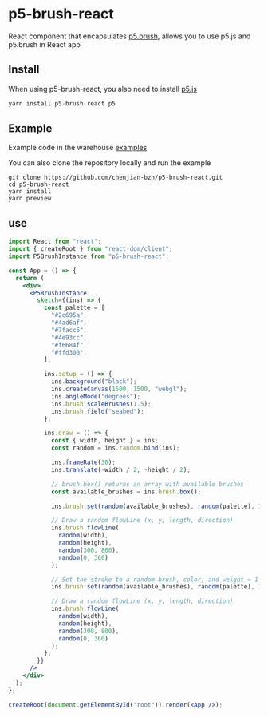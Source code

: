 # p5-brush-react

React component that encapsulates [p5.brush](https://github.com/acampouribe/p5.brush), allows you to use p5.js and p5.brush in React app

## Install

When using p5-brush-react, you also need to install [p5.js](https://github.com/processing/p5.js)

```jsx
yarn install p5-brush-react p5
```

## Example

Example code in the warehouse [examples](https://github.com/chenjian-bzh/p5-brush-react/src/examples)

You can also clone the repository locally and run the example

```shell
git clone https://github.com/chenjian-bzh/p5-brush-react.git
cd p5-brush-react
yarn install
yarn preview
```

## use

```jsx
import React from "react";
import { createRoot } from "react-dom/client";
import P5BrushInstance from "p5-brush-react";

const App = () => {
  return (
    <div>
      <P5BrushInstance
        sketch={(ins) => {
          const palette = [
            "#2c695a",
            "#4ad6af",
            "#7facc6",
            "#4e93cc",
            "#f6684f",
            "#ffd300",
          ];

          ins.setup = () => {
            ins.background("black");
            ins.createCanvas(1500, 1500, "webgl");
            ins.angleMode("degrees");
            ins.brush.scaleBrushes(1.5);
            ins.brush.field("seabed");
          };

          ins.draw = () => {
            const { width, height } = ins;
            const random = ins.random.bind(ins);

            ins.frameRate(30);
            ins.translate(-width / 2, -height / 2);

            // brush.box() returns an array with available brushes
            const available_brushes = ins.brush.box();

            ins.brush.set(random(available_brushes), random(palette), 1);

            // Draw a random flowLine (x, y, length, direction)
            ins.brush.flowLine(
              random(width),
              random(height),
              random(300, 800),
              random(0, 360)
            );

            // Set the stroke to a random brush, color, and weight = 1
            ins.brush.set(random(available_brushes), random(palette), 1);

            // Draw a random flowLine (x, y, length, direction)
            ins.brush.flowLine(
              random(width),
              random(height),
              random(300, 800),
              random(0, 360)
            );
          };
        }}
      />
    </div>
  );
};

createRoot(document.getElementById("root")).render(<App />);
```
